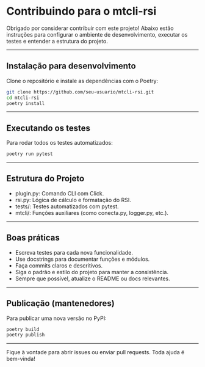 # Contribuindo para o mtcli-rsi
  
Obrigado por considerar contribuir com este projeto! Abaixo estão instruções para configurar o ambiente de desenvolvimento, executar os testes e entender a estrutura do projeto.
  
---
  
## Instalação para desenvolvimento
  
Clone o repositório e instale as dependências com o Poetry:
  
```bash
git clone https://github.com/seu-usuario/mtcli-rsi.git
cd mtcli-rsi
poetry install
```
  
---
  
## Executando os testes
  
Para rodar todos os testes automatizados:
  
```bash
poetry run pytest
```
  
---
  
## Estrutura do Projeto
  
- plugin.py: Comando CLI com Click.
- rsi.py: Lógica de cálculo e formatação do RSI.
- tests/: Testes automatizados com pytest.
- mtcli/: Funções auxiliares (como conecta.py, logger.py, etc.).
  
---
  
## Boas práticas
  
- Escreva testes para cada nova funcionalidade.
- Use docstrings para documentar funções e módulos.
- Faça commits claros e descritivos.
- Siga o padrão e estilo do projeto para manter a consistência.
- Sempre que possível, atualize o README ou docs relevantes.
  
---
  
## Publicação (mantenedores)
  
Para publicar uma nova versão no PyPI:
  
```bash
poetry build
poetry publish
```
  
---
  
Fique à vontade para abrir issues ou enviar pull requests. Toda ajuda é bem-vinda!
